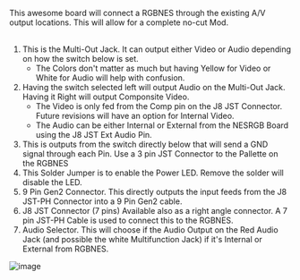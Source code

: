 This awesome board will connect a RGBNES through the existing A/V output locations.  This will allow for a complete no-cut Mod. <Br> <Br>

1. This is the Multi-Out Jack.  It can output either Video or Audio depending on how the switch below is set. <Br>
    - The Colors don't matter as much but having Yellow for Video or White for Audio will help with confusion. <Br>
2. Having the switch selected left will output Audio on the Multi-Out Jack.  Having it Right will output Componsite Video. <Br>
    -  The Video is only fed from the Comp pin on the J8 JST Connector.  Future revisions will have an option for Internal Video. <Br>
    -  The Audio can be either Internal or External from the NESRGB Board using the J8 JST Ext Audio Pin. <Br>
3. This is outputs from the switch directly below that will send a GND signal through each Pin.  Use a 3 pin JST Connector to the Pallette on the RGBNES <Br>
4. This Solder Jumper is to enable the Power LED.  Remove the solder will disable the LED. <Br>
5. 9 Pin Gen2 Connector.  This directly outputs the input feeds from the J8 JST-PH Connector into a 9 Pin Gen2 cable. <Br>
6. J8 JST Connector (7 pins)  Available also as a right angle connector.  A 7 pin JST-PH Cable is used to connect this to the RGBNES. <Br>
7. Audio Selector.  This will choose if the Audio Output on the Red Audio Jack (and possible the white Multifunction Jack) if it's Internal or External from RGBNES. <Br>

![image](https://user-images.githubusercontent.com/70423454/224856717-d65e3400-75ba-40ff-89c2-01595c33869c.png)
